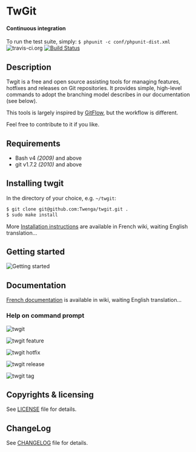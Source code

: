 TwGit
==========

#### Continuous integration
To run the test suite, simply:
`$ phpunit -c conf/phpunit-dist.xml`
![travis-ci.org](http://travis-ci.org/favicon.ico)&nbsp;[![Build Status](https://secure.travis-ci.org/Twenga/twgit.png?branch=stable)](http://travis-ci.org/Twenga/twgit)

## Description
Twgit is a free and open source assisting tools for managing features, hotfixes and releases on Git repositories.
It provides simple, high-level commands to adopt the branching model describes in our documentation (see below).

This tools is largely inspired by [GitFlow](https://github.com/nvie/gitflow), but the workflow is different.

Feel free to contribute to it if you like.

## Requirements

  - Bash v4 _(2009)_ and above
  - git v1.7.2 _(2010)_ and above

## Installing twgit
In the directory of your choice, e.g. `~/twgit`:

```bash
$ git clone git@github.com:Twenga/twgit.git .
$ sudo make install
```

More [Installation instructions](https://github.com/Twenga/twgit/wiki/Twgit#wiki-2.installation) are available in French wiki, waiting English translation...

## Getting started

![Getting started](https://github.com/Twenga/twgit/blob/feature-42/doc/getting-started.png)

## Documentation
[French documentation](https://github.com/Twenga/twgit/wiki) is available in wiki, waiting English translation...

### Help on command prompt

![twgit](https://github.com/Twenga/twgit/blob/stable/doc/screenshot-twgit.png)

![twgit feature](https://github.com/Twenga/twgit/blob/stable/doc/screenshot-twgit-feature.png)

![twgit hotfix](https://github.com/Twenga/twgit/blob/stable/doc/screenshot-twgit-hotfix.png)

![twgit release](https://github.com/Twenga/twgit/blob/stable/doc/screenshot-twgit-release.png)

![twgit tag](https://github.com/Twenga/twgit/blob/stable/doc/screenshot-twgit-tag.png)

## Copyrights & licensing
See [LICENSE](https://github.com/Twenga/twgit/blob/stable/LICENSE.md) file for details.

## ChangeLog
See [CHANGELOG](https://github.com/Twenga/twgit/blob/stable/CHANGELOG.md) file for details.

